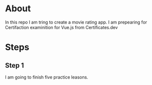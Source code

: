 # About

In this repo I am tring to create a movie rating app. I am prepearing for Certifaction examinition for Vue.js from Certificates.dev 

# Steps

## Step 1

I am going to finish five practice leasons.
